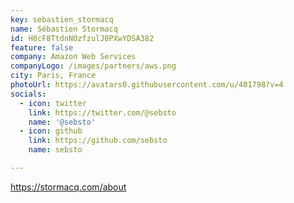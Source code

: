 ```yaml
---
key: sebastien_stormacq
name: Sébastien Stormacq
id: H8cF8TtdnNOzfzulJ0PXwYDSA382
feature: false
company: Amazon Web Services
companyLogo: /images/partners/aws.png
city: Paris, France
photoUrl: https://avatars0.githubusercontent.com/u/401798?v=4
socials:
  - icon: twitter
    link: https://twitter.com/@sebsto
    name: '@sebsto'
  - icon: github
    link: https://github.com/sebsto
    name: sebsto

---
```


https://stormacq.com/about